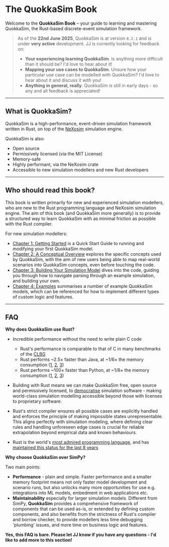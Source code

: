# The QuokkaSim Book

Welcome to the **QuokkaSim Book** – your guide to learning and mastering QuokkaSim, the Rust-based discrete-event simulation framework.

> As of the **22nd June 2025**, QuokkaSim is at version `0.2.1` and is under **very active** development. JJ is currently looking for feedback on:
> - **Your experiencing learning QuokkaSim**. Is anything more difficult than it should be? I'd love to hear about it!
> - **Mapping your use cases to QuokkaSim**. Unsure how your particular use case can be modelled with QuokkaSim? I'd love to hear about it and discuss it with you!
> - **Anything in general, really**. QuokkaSim is still in early days - so any and all feedback is appreciated!

---

## What is QuokkaSim?

QuokkaSim is a high-performance, event-driven simulation framework written in Rust, on top of the [NeXosim](https://github.com/asynchronics/nexosim) simulation engine.

QuokkaSim is also:
- Open source
- Permissively licensed (via the MIT License)
- Memory-safe
- Highly performant, via the NeXosim crate
- Accessible to new simulation modellers and new Rust developers

--- 

## Who should read this book?

This book is written primarily for new and experienced simulation modellers, who are new to the Rust programming language and NeXosim simulation engine. The aim of this book (and QuokkaSim more generally) is to provide a structured way to learn QuokkaSim with as minimal friction as possible with the Rust compiler.

For new simulation modellers:
- [Chapter 1: Getting Started](chapter_1.md) is a Quick Start Guide to running and modifying your first QuokkaSim model.
- [Chapter 2: A Conceptual Overview](chapter_2.md) explores the specific concepts used by QuokkaSim, with the aim of new users being able to map real-world scenarios into QuokkaSim concepts, even before touching the code.
- [Chapter 3: Building Your Simulation Model](chapter_3.md) dives into the code, guiding you through how to navigate parsing through an example simulation, and building your own.
- [Chapter 4: Examples](examples.md) summarises a number of example QuokkaSim models, which can be referenced for how to implement different types of custom logic and features.

---

## FAQ

**Why does QuokkaSim use Rust?**

- Incredible performance without the need to write plain C code
    - Rust's performance is comparable to that of C in many benchmarks of the [CLBG](https://benchmarksgame-team.pages.debian.net/benchmarksgame/index.html)
    - Rust performs ~2.5× faster than Java, at ~1/6× the memory consumption ([1](https://benchmarksgame-team.pages.debian.net/benchmarksgame/performance/nbody.html), [2](https://benchmarksgame-team.pages.debian.net/benchmarksgame/performance/spectralnorm.html), [3](https://benchmarksgame-team.pages.debian.net/benchmarksgame/performance/spectralnorm.html))
    - Rust performs ~100× faster than Python, at ~1/8× the memory consumption ([1](https://benchmarksgame-team.pages.debian.net/benchmarksgame/performance/nbody.html), [2](https://benchmarksgame-team.pages.debian.net/benchmarksgame/performance/spectralnorm.html), [3](https://benchmarksgame-team.pages.debian.net/benchmarksgame/performance/spectralnorm.html))

- Building with Rust means we can make QuokkaSim free, open source and permissively licensed, to [democratise](https://en.wikipedia.org/wiki/Democratization_of_technology) simulation software - making world-class simulation modelling accessible beyond those with licenses to proprietary software.

- Rust's strict compiler ensures all possible cases are explicitly handled and enforces the principle of making impossible states unrepresentable. This aligns perfectly with simulation modeling, where defining clear rules and handling unforeseen edge cases is crucial for reliable extrapolation beyond empirical data and known behaviours.

- Rust is the world's [most admired programming language](https://survey.stackoverflow.co/2024/technology#admired-and-desired-language-desire-admire), and has [maintained this status for the last 8 years](https://github.blog/developer-skills/programming-languages-and-frameworks/why-rust-is-the-most-admired-language-among-developers/)

**Why choose QuokkaSim over SimPy?**

Two main points:
- **Performance** - plain and simple. Faster performance and a smaller memory footprint means not only faster model development and scenario runs, but also unlocks many more opportunities for use e.g. integrations into ML models, embedment in web applications etc.
- **Maintainability** especially for larger simulation models. Different from SimPy, **QuokkaSim** provides a comprehensive framework of components that can be used as-is, or extended by defining custom components, and also benefits from the strictness of Rust's compiler and borrow checker, to provide modellers less time debugging 'plumbing' issues, and more time on business logic and features.

**Yes, this FAQ is bare. Please let JJ know if you have any questions - I'd like to add more to this section!**